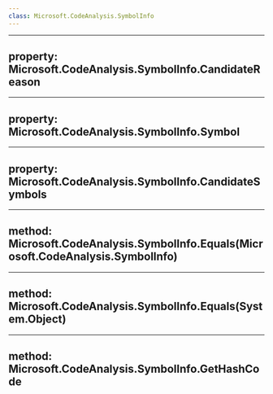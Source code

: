 ```yaml
---
class: Microsoft.CodeAnalysis.SymbolInfo
---
```


---
property: Microsoft.CodeAnalysis.SymbolInfo.CandidateReason
---

---
property: Microsoft.CodeAnalysis.SymbolInfo.Symbol
---

---
property: Microsoft.CodeAnalysis.SymbolInfo.CandidateSymbols
---

---
method: Microsoft.CodeAnalysis.SymbolInfo.Equals(Microsoft.CodeAnalysis.SymbolInfo)
---

---
method: Microsoft.CodeAnalysis.SymbolInfo.Equals(System.Object)
---

---
method: Microsoft.CodeAnalysis.SymbolInfo.GetHashCode
---


